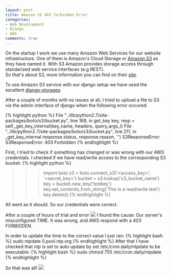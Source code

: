 ```yaml
---
layout: post
title: Amazon S3 403 forbidden Error
categories:
- Web Development
- Django
- AWS
comments: true
---
```



On the startup I work we use many Amazon Web Services for our website infrastructure.
One of them is Amazon's Cloud Storage or [Amazon S3](http://aws.amazon.com/s3/) as they have named it.
With S3 Amazon provides storage access through standarized web service interfaces (e.g REST).<br/>
So that's about S3, more information you can find on their [site](http://aws.amazon.com/s3/).

To use Amazon S3 service with our django setup we have used the excellent
[django-storages](http://django-storages.readthedocs.org/en/latest/).

After a couple of months with no issues at all, I tried to upload a file to S3 via the admin interface of django when the following
error occured:

<!--more-->

{% highlight python %}
File "../lib/python2.7/site-packages/boto/s3/bucket.py", line 169, in get_key
    key, resp = self._get_key_internal(key_name, headers, query_args_l)
  File "../lib/python2.7/site-packages/boto/s3/bucket.py", line 211, in _get_key_internal
    response.status, response.reason, '')
S3ResponseError: S3ResponseError: 403 Forbidden
{% endhighlight %}

First, I tried to check if something has changed or was wrong with our AWS credentials.
I checked if we have read/write access to the corresponding S3 bucket:
{% highlight python %}
>>> import boto
>>> s3 = boto.connect_s3('<access_key>', '<secret_key>')
>>> bucket = s3.lookup('s3_bucket_name')
>>> key = bucket.new_key('testkey')
>>> key.set_contents_from_string('This is a read/write test')
>>> key.delete()
{% endhighlight %}

All went as it should. So our credentials were correct.

After a couple of hours of
trial and error <img class="right" src="{{ site.baseurl }}public/images/writing_process.gif">
I found the cause:
Our server's misconfigured TIME. It was wrong, and AWS respond with a <i>403 FORBIDDEN</i>.

In order to update the time to the correct value I just ran:
{% highlight bash %}
sudo ntpdate 0.pool.ntp.org
{% endhighlight %}
After that I have checked that ntp is set to auto update by set /etc/cron.daily/ntpdate to be executable:
{% highlight bash %}
sudo chmod 755 /etc/cron.daily/ntpdate
{% endhighlight %}

So that was all!
<img class="center" src="{{ site.baseurl }}public/images/code-35.gif">
